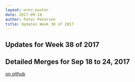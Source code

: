 ```yaml
---
layout: onto_master
date: 2017-09-18
author: Peter Peterson
title: Updates Week 38 of 2017
---
```

Updates for Week 38 of 2017
---------------------------

Detailed Merges for Sep 18 to 24, 2017
--------------------------------------
[on github](https://github.com/mantidproject/mantid/pulls?q=is%3Apr+merged%3A2017-09-19..2017-09-24)

